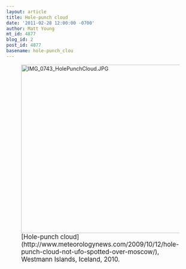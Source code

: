 ```yaml
---
layout: article
title: Hole-punch cloud
date: '2011-02-28 12:00:00 -0700'
author: Matt Young
mt_id: 4877
blog_id: 2
post_id: 4877
basename: hole-punch_clou
---
```

<figure>
<img src="{{ site.baseurl }}/uploads/2011/IMG_0743_HolePunchCloud.JPG" alt="IMG_0743_HolePunchCloud.JPG" width="600" height="450" />
<figcaption markdown="span">
<big>[Hole-punch cloud](http://www.meteorologynews.com/2009/10/12/hole-punch-cloud-not-ufo-spotted-over-moscow/), Westmann Islands, Iceland, 2010.</big>

</figcaption>
</figure>
